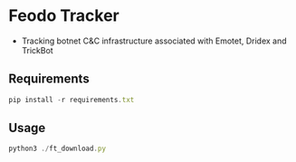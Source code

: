 # Feodo Tracker

- Tracking botnet C&C infrastructure associated with Emotet, Dridex and TrickBot

## Requirements
```js
pip install -r requirements.txt
```

## Usage
```js
python3 ./ft_download.py
```
